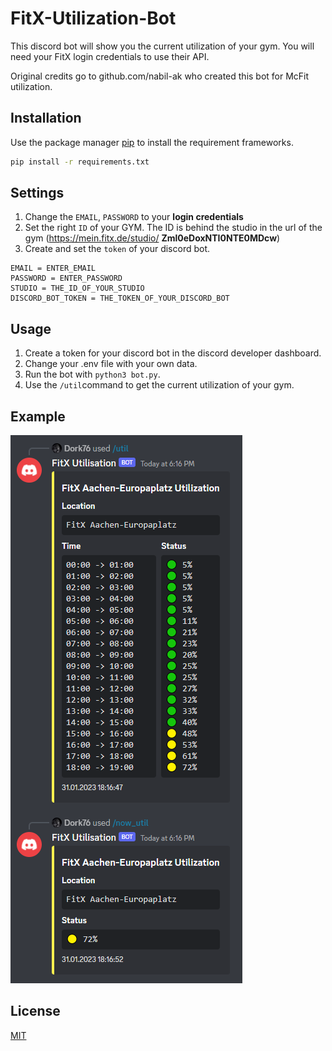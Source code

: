 
# FitX-Utilization-Bot

This discord bot will show you the current utilization of your gym.
You will need your FitX login credentials to use their API.

Original credits go to github.com/nabil-ak who created this bot for McFit utilization.

## Installation

Use the package manager [pip](https://pip.pypa.io/en/stable/) to install the requirement frameworks.

```bash
pip install -r requirements.txt
```
## Settings
1. Change the ```EMAIL```, ```PASSWORD``` to your **login credentials**
2. Set the right ```ID``` of your GYM. The ID is behind the studio in the url of the gym (https://mein.fitx.de/studio/ **Zml0eDoxNTI0NTE0MDcw**)
3. Create and set the ```token``` of your discord bot.

```env
EMAIL = ENTER_EMAIL
PASSWORD = ENTER_PASSWORD
STUDIO = THE_ID_OF_YOUR_STUDIO
DISCORD_BOT_TOKEN = THE_TOKEN_OF_YOUR_DISCORD_BOT
```
## Usage
1. Create a token for your discord bot in the discord developer dashboard.
2. Change your .env file with your own data.
3. Run the bot with ```python3 bot.py```.
4. Use the ```/util```command to get the current utilization of your gym.

## Example
![Discord](images/discord.png)

## License
[MIT](https://choosealicense.com/licenses/mit/)
